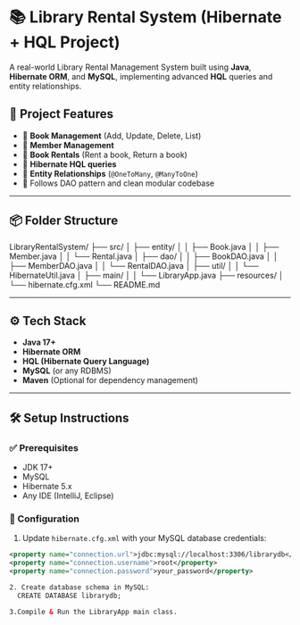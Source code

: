 # 📚 Library Rental System (Hibernate + HQL Project)

A real-world Library Rental Management System built using **Java**, **Hibernate ORM**, and **MySQL**, implementing advanced **HQL** queries and entity relationships.

## 🚀 Project Features

- 📘 **Book Management** (Add, Update, Delete, List)
- 👤 **Member Management**
- 🔄 **Book Rentals** (Rent a book, Return a book)
- 🧠 **Hibernate HQL queries**
- 🔗 **Entity Relationships** (`@OneToMany`, `@ManyToOne`)
- 📁 Follows DAO pattern and clean modular codebase

---

## 📦 Folder Structure
LibraryRentalSystem/
├── src/
│ ├── entity/
│ │ ├── Book.java
│ │ ├── Member.java
│ │ └── Rental.java
│ ├── dao/
│ │ ├── BookDAO.java
│ │ ├── MemberDAO.java
│ │ └── RentalDAO.java
│ ├── util/
│ │ └── HibernateUtil.java
│ ├── main/
│ │ └── LibraryApp.java
├── resources/
│ └── hibernate.cfg.xml
└── README.md

---

## ⚙️ Tech Stack

- **Java 17+**
- **Hibernate ORM**
- **HQL (Hibernate Query Language)**
- **MySQL** (or any RDBMS)
- **Maven** (Optional for dependency management)

---

## 🛠 Setup Instructions

### ✅ Prerequisites
- JDK 17+
- MySQL
- Hibernate 5.x
- Any IDE (IntelliJ, Eclipse)

### 🔧 Configuration

1. Update `hibernate.cfg.xml` with your MySQL database credentials:
```xml
<property name="connection.url">jdbc:mysql://localhost:3306/librarydb</property>
<property name="connection.username">root</property>
<property name="connection.password">your_password</property>

2. Create database schema in MySQL:
  CREATE DATABASE librarydb;

3.Compile & Run the LibraryApp main class.




